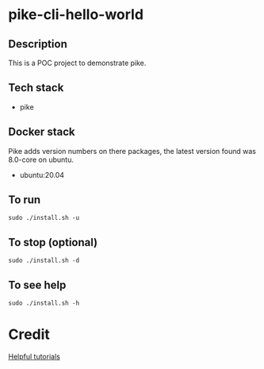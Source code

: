 # pike-cli-hello-world

## Description
This is a POC project to demonstrate pike.

## Tech stack
- pike

## Docker stack
Pike adds version numbers on there packages, the latest version found was 8.0-core on ubuntu.
- ubuntu:20.04

## To run
`sudo ./install.sh -u`

## To stop (optional)
`sudo ./install.sh -d`

## To see help
`sudo ./install.sh -h`

# Credit
[Helpful tutorials](https://pleac.sourceforge.net/)